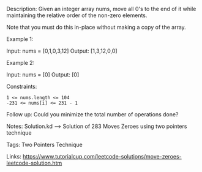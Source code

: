 Description:
Given an integer array nums, move all 0's to the end of it while maintaining the relative order of the non-zero elements.

Note that you must do this in-place without making a copy of the array.

Example 1:

Input: nums = [0,1,0,3,12]
Output: [1,3,12,0,0]

Example 2:

Input: nums = [0]
Output: [0]

Constraints:

    1 <= nums.length <= 104
    -231 <= nums[i] <= 231 - 1

Follow up: Could you minimize the total number of operations done?

Notes:
Solution.kd --> Solution of 283 Moves Zeroes using two pointers technique

Tags:
Two Pointers Technique

Links:
https://www.tutorialcup.com/leetcode-solutions/move-zeroes-leetcode-solution.htm
